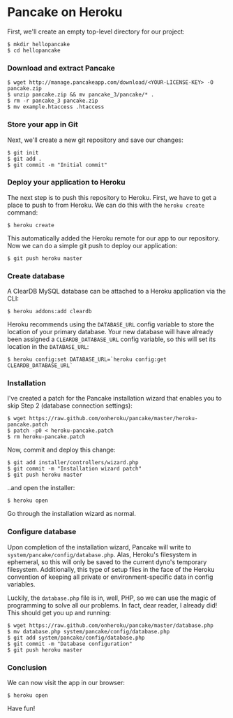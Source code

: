 Pancake on Heroku
=================

First, we'll create an empty top-level directory for our project:

    $ mkdir hellopancake
    $ cd hellopancake

### Download and extract Pancake

    $ wget http://manage.pancakeapp.com/download/<YOUR-LICENSE-KEY> -O pancake.zip
    $ unzip pancake.zip && mv pancake_3/pancake/* .
    $ rm -r pancake_3 pancake.zip
    $ mv example.htaccess .htaccess

### Store your app in Git

Next, we'll create a new git repository and save our changes:

    $ git init
    $ git add .
    $ git commit -m "Initial commit"

### Deploy your application to Heroku

The next step is to push this repository to Heroku. First, we have to get a place to push to from Heroku. We can do this with the `heroku create` command:

    $ heroku create

This automatically added the Heroku remote for our app to our repository. Now we can do a simple git push to deploy our application:

    $ git push heroku master

### Create database

A ClearDB MySQL database can be attached to a Heroku application via the CLI:

    $ heroku addons:add cleardb

Heroku recommends using the `DATABASE_URL` config variable to store the location of your primary database. Your new database will have already been assigned a `CLEARDB_DATABASE_URL` config variable, so this will set its location in the `DATABASE_URL`:

    $ heroku config:set DATABASE_URL=`heroku config:get CLEARDB_DATABASE_URL`

### Installation

I've created a patch for the Pancake installation wizard that enables you to skip Step 2 (database connection settings):

    $ wget https://raw.github.com/onheroku/pancake/master/heroku-pancake.patch
    $ patch -p0 < heroku-pancake.patch
    $ rm heroku-pancake.patch

Now, commit and deploy this change:

    $ git add installer/controllers/wizard.php
    $ git commit -m "Installation wizard patch"
    $ git push heroku master

..and open the installer:

    $ heroku open

Go through the installation wizard as normal.

### Configure database

Upon completion of the installation wizard, Pancake will write to `system/pancake/config/database.php`. Alas, Heroku's filesystem in ephemeral, so this will only be saved to the current dyno's temporary filesystem. Additionally, this type of setup flies in the face of the Heroku convention of keeping all private or environment-specific data in config variables.

Luckily, the `database.php` file is in, well, PHP, so we can use the magic of programming to solve all our problems. In fact, dear reader, I already did! This should get you up and running:

    $ wget https://raw.github.com/onheroku/pancake/master/database.php
    $ mv database.php system/pancake/config/database.php
    $ git add system/pancake/config/database.php
    $ git commit -m "Database configuration"
    $ git push heroku master

### Conclusion

We can now visit the app in our browser:

    $ heroku open

Have fun!
